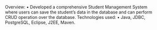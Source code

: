 Overview:
• Developed a comprehensive Student Management System where users
can save the student’s data in the database and can perform CRUD
operation over the database.
Technologies used:
• Java, JDBC, PostgreSQL, Eclipse, J2EE, Maven.
